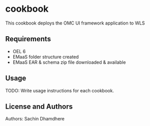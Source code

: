 cookbook
===================
This cookbook deploys the OMC UI framework application to WLS

Requirements
------------
* OEL 6
* EMaaS folder structure created
* EMaaS EAR & schema zip file downloaded & available

Usage
-----
TODO: Write usage instructions for each cookbook.

License and Authors
-------------------
Authors: Sachin Dhamdhere

